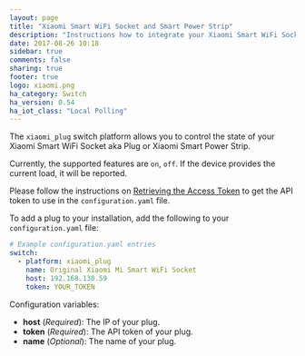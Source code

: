 ```yaml
---
layout: page
title: "Xiaomi Smart WiFi Socket and Smart Power Strip"
description: "Instructions how to integrate your Xiaomi Smart WiFi Socket aka Plug or Xiaomi Smart Power Strip within Home Assistant."
date: 2017-08-26 10:18
sidebar: true
comments: false
sharing: true
footer: true
logo: xiaomi.png
ha_category: Switch
ha_version: 0.54
ha_iot_class: "Local Polling"
---
```


The `xiaomi_plug` switch platform allows you to control the state of your Xiaomi Smart WiFi Socket aka Plug or Xiaomi Smart Power Strip.

Currently, the supported features are `on`, `off`. If the device provides the current load, it will be reported.

Please follow the instructions on [Retrieving the Access Token](/components/xiaomi/#retrieving-the-access-token) to get the API token to use in the `configuration.yaml` file.

To add a plug to your installation, add the following to your `configuration.yaml` file:

```yaml
# Example configuration.yaml entries
switch:
  - platform: xiaomi_plug
    name: Original Xiaomi Mi Smart WiFi Socket
    host: 192.168.130.59
    token: YOUR_TOKEN
```

Configuration variables:
- **host** (*Required*): The IP of your plug.
- **token** (*Required*): The API token of your plug.
- **name** (*Optional*): The name of your plug.
